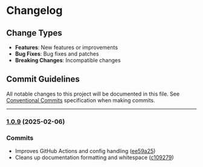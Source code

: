 # Changelog

## Change Types

- **Features**: New features or improvements
- **Bug Fixes**: Bug fixes and patches
- **Breaking Changes**: Incompatible changes

## Commit Guidelines

All notable changes to this project will be documented in this file. See [Conventional Commits](https://www.conventionalcommits.org/) specification when making commits.

---
### [1.0.9](https://github.com/sichang824/RustyTag/compare/1.0.8...1.0.9) (2025-02-06)

### Commits

* Improves GitHub Actions and config handling ([ee59a25](https://github.com/sichang824/RustyTag/commit/ee59a25c028dd45087ee89a424d67f8e669c10f4))
* Cleans up documentation formatting and whitespace ([c109279](https://github.com/sichang824/RustyTag/commit/c109279a0c4ee24e3442a63bc55f2f424cb437ff))

